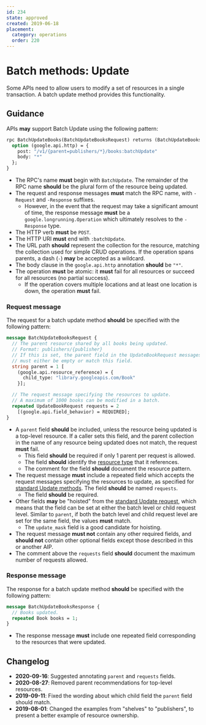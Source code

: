 ```yaml
---
id: 234
state: approved
created: 2019-06-18
placement:
  category: operations
  order: 220
---
```


# Batch methods: Update

Some APIs need to allow users to modify a set of resources in a single
transaction. A batch update method provides this functionality.

## Guidance

APIs **may** support Batch Update using the following pattern:

```proto
rpc BatchUpdateBooks(BatchUpdateBooksRequest) returns (BatchUpdateBooksResponse) {
  option (google.api.http) = {
    post: "/v1/{parent=publishers/*}/books:batchUpdate"
    body: "*"
  };
}
```

- The RPC's name **must** begin with `BatchUpdate`. The remainder of the RPC
  name **should** be the plural form of the resource being updated.
- The request and response messages **must** match the RPC name, with
  `-Request` and `-Response` suffixes.
  - However, in the event that the request may take a significant amount of
    time, the response message **must** be a `google.longrunning.Operation`
    which ultimately resolves to the `-Response` type.
- The HTTP verb **must** be `POST`.
- The HTTP URI **must** end with `:batchUpdate`.
- The URL path **should** represent the collection for the resource, matching
  the collection used for simple CRUD operations. If the operation spans
  parents, a dash (`-`) **may** be accepted as a wildcard.
- The body clause in the `google.api.http` annotation **should** be `"*"`.
- The operation **must** be atomic: it **must** fail for all resources or
  succeed for all resources (no partial success).
  - If the operation covers multiple locations and at least one location is
    down, the operation **must** fail.

### Request message

The request for a batch update method **should** be specified with the
following pattern:

```proto
message BatchUpdateBooksRequest {
  // The parent resource shared by all books being updated.
  // Format: publishers/{publisher}
  // If this is set, the parent field in the UpdateBookRequest messages
  // must either be empty or match this field.
  string parent = 1 [
    (google.api.resource_reference) = {
      child_type: "library.googleapis.com/Book"
    }];

  // The request message specifying the resources to update.
  // A maximum of 1000 books can be modified in a batch.
  repeated UpdateBookRequest requests = 2
    [(google.api.field_behavior) = REQUIRED];
}
```

- A `parent` field **should** be included, unless the resource being updated is
  a top-level resource. If a caller sets this field, and the
  parent collection in the name of any resource being updated does not match,
  the request **must** fail.
  - This field **should** be required if only 1 parent per request is allowed.
  - The field **should** identify the [resource type][aip-122-parent] that it
    references.
  - The comment for the field **should** document the resource pattern.
- The request message **must** include a repeated field which accepts the
  request messages specifying the resources to update, as specified for
  [standard Update methods][request-message]. The field **should** be named
  `requests`.
  - The field **should** be required.
- Other fields **may** be "hoisted" from the [standard Update
  request][request-message], which means that the field can be set at either
  the batch level or child request level. Similar to `parent`, if both the
  batch level and child request level are set for the same field, the values
  **must** match.
  - The `update_mask` field is a good candidate for hoisting.
- The request message **must not** contain any other required fields, and
  **should not** contain other optional fields except those described in this
  or another AIP.
- The comment above the `requests` field **should** document the maximum number of
  requests allowed.

### Response message

The response for a batch update method **should** be specified with the
following pattern:

```proto
message BatchUpdateBooksResponse {
  // Books updated.
  repeated Book books = 1;
}
```

- The response message **must** include one repeated field corresponding to the
  resources that were updated.

[aip-122-parent]: ./0122.md#fields-representing-a-resources-parent
[request-message]: ./0134.md#request-message

## Changelog

- **2020-09-16**: Suggested annotating `parent` and `requests` fields.
- **2020-08-27**: Removed parent recommendations for top-level resources.
- **2019-09-11**: Fixed the wording about which child field the `parent` field
  should match.
- **2019-08-01**: Changed the examples from "shelves" to "publishers", to
  present a better example of resource ownership.
